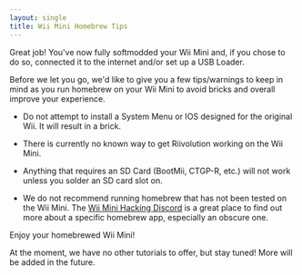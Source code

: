 ```yaml
---
layout: single
title: Wii Mini Homebrew Tips
---
```

Great job! You've now fully softmodded your Wii Mini and, if you chose to do so, connected it to the internet and/or set up a USB Loader.

Before we let you go, we'd like to give you a few tips/warnings to keep in mind as you run homebrew on your Wii Mini to avoid bricks and overall improve your experience.

- Do not attempt to install a System Menu or IOS designed for the original Wii. It will result in a brick.

- There is currently no known way to get Riivolution working on the Wii Mini.

- Anything that requires an SD Card (BootMii, CTGP-R, etc.) will not work unless you solder an SD card slot on. 

- We do not recommend running homebrew that has not been tested on the Wii Mini. The [Wii Mini Hacking Discord](https://discord.gg/zyPKqt4) is a great place to find out more about a specific homebrew app, especially an obscure one.


Enjoy your homebrewed Wii Mini!

At the moment, we have no other tutorials to offer, but stay tuned! More will be added in the future.